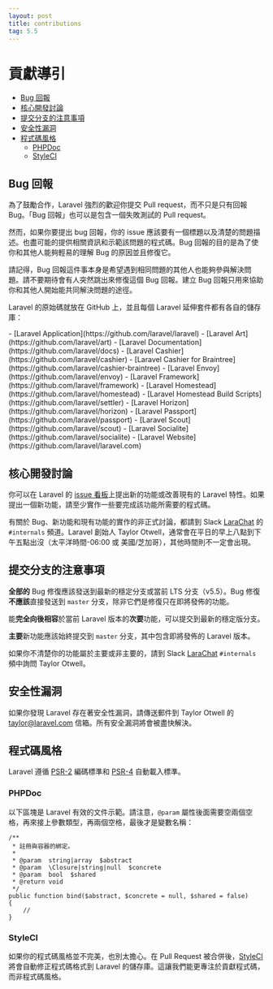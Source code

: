 ```yaml
---
layout: post
title: contributions
tag: 5.5
---
```

# 貢獻導引

- [Bug 回報](#bug-reports)
- [核心開發討論](#core-development-discussion)
- [提交分支的注意事項](#which-branch)
- [安全性漏洞](#security-vulnerabilities)
- [程式碼風格](#coding-style)
    - [PHPDoc](#phpdoc)
    - [StyleCI](#styleci)

<a name="bug-reports"></a>
## Bug 回報

為了鼓勵合作，Laravel 強烈的歡迎你提交 Pull request，而不只是只有回報 Bug。「Bug 回報」也可以是包含一個失敗測試的 Pull request。

然而，如果你要提出 bug 回報，你的 issue 應該要有一個標題以及清楚的問題描述。也盡可能的提供相關資訊和示範該問題的程式碼。Bug 回報的目的是為了使你和其他人能夠輕易的理解 Bug 的原因並且修復它。

請記得，Bug 回報這件事本身是希望遇到相同問題的其他人也能夠參與解決問題。請不要期待會有人突然跳出來修復這個 Bug 回報。建立 Bug 回報只用來協助你和其他人開始能共同解決問題的途徑。

Laravel 的原始碼就放在 GitHub 上，並且每個 Laravel 延伸套件都有各自的儲存庫：

<div class="content-list" markdown="1">
- [Laravel Application](https://github.com/laravel/laravel)
- [Laravel Art](https://github.com/laravel/art)
- [Laravel Documentation](https://github.com/laravel/docs)
- [Laravel Cashier](https://github.com/laravel/cashier)
- [Laravel Cashier for Braintree](https://github.com/laravel/cashier-braintree)
- [Laravel Envoy](https://github.com/laravel/envoy)
- [Laravel Framework](https://github.com/laravel/framework)
- [Laravel Homestead](https://github.com/laravel/homestead)
- [Laravel Homestead Build Scripts](https://github.com/laravel/settler)
- [Laravel Horizon](https://github.com/laravel/horizon)
- [Laravel Passport](https://github.com/laravel/passport)
- [Laravel Scout](https://github.com/laravel/scout)
- [Laravel Socialite](https://github.com/laravel/socialite)
- [Laravel Website](https://github.com/laravel/laravel.com)
</div>

<a name="core-development-discussion"></a>
## 核心開發討論

你可以在 Laravel 的 [issue 看板](https://github.com/laravel/internals/issues)上提出新的功能或改善現有的 Laravel 特性。如果提出一個新功能，請至少實作一些要完成該功能所需要的程式碼。

有關於 Bug、新功能和現有功能的實作的非正式討論，都請到 Slack [LaraChat](https://larachat.co) 的 `#internals` 頻道。Laravel 創始人 Taylor Otwell，通常會在平日的早上八點到下午五點出沒（太平洋時間-06:00 或 美國/芝加哥），其他時間則不一定會出現。

<a name="which-branch"></a>
## 提交分支的注意事項

**全部的** Bug 修復應該發送到最新的穩定分支或當前 LTS 分支（v5.5）。Bug 修復**不應該**直接發送到 `master` 分支，除非它們是修復只在即將發佈的功能。

能**完全向後相容**於當前 Laravel 版本的**次要**功能，可以提交到最新的穩定版分支。

**主要**新功能應該始終提交到 `master` 分支，其中包含即將發佈的 Laravel 版本。

如果你不清楚你的功能屬於主要或非主要的，請到 Slack [LaraChat](https://larachat.co) `#internals` 頻中詢問 Taylor Otwell。

<a name="security-vulnerabilities"></a>
## 安全性漏洞

如果你發現 Laravel 存在著安全性漏洞，請傳送郵件到 Taylor Otwell 的 <a href="mailto:taylor@laravel.com">taylor@laravel.com</a> 信箱。所有安全漏洞將會被盡快解決。

<a name="coding-style"></a>
## 程式碼風格

Laravel 遵循 [PSR-2](https://github.com/php-fig/fig-standards/blob/master/accepted/PSR-2-coding-style-guide.md) 編碼標準和 [PSR-4](https://github.com/php-fig/fig-standards/blob/master/accepted/PSR-4-autoloader.md) 自動載入標準。

<a name="phpdoc"></a>
### PHPDoc

以下區塊是 Laravel 有效的文件示範。請注意，`@param` 屬性後面需要空兩個空格，再來接上參數類型，再兩個空格，最後才是變數名稱：

    /**
     * 註冊與容器的綁定。
     *
     * @param  string|array  $abstract
     * @param  \Closure|string|null  $concrete
     * @param  bool  $shared
     * @return void
     */
    public function bind($abstract, $concrete = null, $shared = false)
    {
        //
    }

<a name="styleci"></a>
### StyleCI

如果你的程式碼風格並不完美，也別太擔心。在 Pull Request 被合併後，[StyleCI](https://styleci.io/) 將會自動修正程式碼格式到 Laravel 的儲存庫。這讓我們能更專注於貢獻程式碼，而非程式碼風格。
